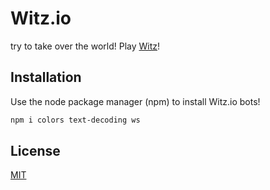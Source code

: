 # Witz.io

try to take over the world! 
Play [Witz](https://witz.io/)!

## Installation

Use the node package manager (npm) to install Witz.io bots!

```bash
npm i colors text-decoding ws
```

## License
[MIT](https://choosealicense.com/licenses/mit/)
